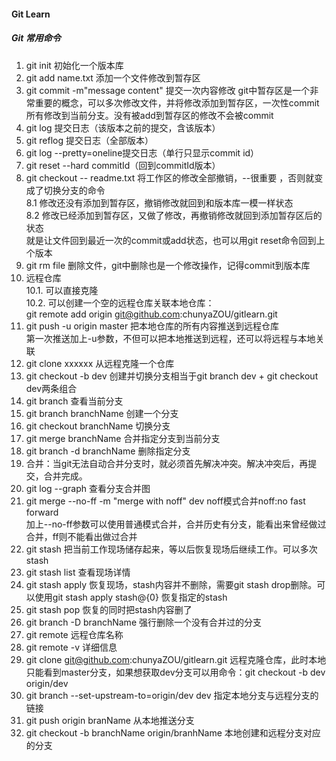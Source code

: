 #### Git Learn
##### Git 常用命令
1. git init 初始化一个版本库
2. git add name.txt 添加一个文件修改到暂存区
3. git commit -m"message content" 提交一次内容修改
git中暂存区是一个非常重要的概念，可以多次修改文件，并将修改添加到暂存区，一次性commit所有修改到当前分支。没有被add到暂存区的修改不会被commit
4. git log 提交日志（该版本之前的提交，含该版本）
5. git reflog 提交日志（全部版本）
6. git log --pretty=oneline提交日志（单行只显示commit id）
7. git reset --hard commitId（回到commitId版本）
8. git checkout -- readme.txt 将工作区的修改全部撤销，--很重要 ，否则就变成了切换分支的命令  
8.1 修改还没有添加到暂存区，撤销修改就回到和版本库一模一样状态  
8.2 修改已经添加到暂存区，又做了修改，再撤销修改就回到添加暂存区后的状态  
就是让文件回到最近一次的commit或add状态，也可以用git reset命令回到上个版本
9. git rm file 删除文件，git中删除也是一个修改操作，记得commit到版本库
10. 远程仓库  
10.1. 可以直接克隆  
10.2. 可以创建一个空的远程仓库关联本地仓库：  
git remote add origin git@github.com:chunyaZOU/gitlearn.git
11. git push -u origin master 把本地仓库的所有内容推送到远程仓库  
第一次推送加上-u参数，不但可以把本地推送到远程，还可以将远程与本地关联
12. git clone xxxxxx 从远程克隆一个仓库
13. git checkout -b dev 创建并切换分支相当于git branch dev + git checkout dev两条组合
14. git branch 查看当前分支
15. git branch branchName 创建一个分支
16. git checkout branchName 切换分支  
17. git merge branchName 合并指定分支到当前分支
18. git branch -d branchName 删除指定分支
19. 合并：当git无法自动合并分支时，就必须首先解决冲突。解决冲突后，再提交，合并完成。
20. git log --graph 查看分支合并图
21. git merge --no-ff -m "merge with noff" dev noff模式合并noff:no fast forward  
加上--no-ff参数可以使用普通模式合并，合并历史有分支，能看出来曾经做过合并，ff则不能看出做过合并
22. git stash 把当前工作现场储存起来，等以后恢复现场后继续工作。可以多次stash
23. git stash list 查看现场详情
24. git stash apply 恢复现场，stash内容并不删除，需要git stash drop删除。可以使用git stash apply stash@{0} 恢复指定的stash
25. git stash pop 恢复的同时把stash内容删了
26. git branch -D branchName 强行删除一个没有合并过的分支
27. git remote 远程仓库名称
28. git remote -v 详细信息
29. git clone git@github.com:chunyaZOU/gitlearn.git 远程克隆仓库，此时本地只能看到master分支，如果想获取dev分支可以用命令：git checkout -b dev origin/dev
30. git branch --set-upstream-to=origin/dev dev 指定本地分支与远程分支的链接
31. git push origin branName 从本地推送分支
32. git checkout -b branchName origin/branhName  本地创建和远程分支对应的分支
